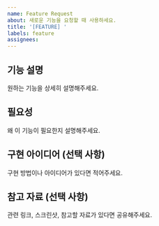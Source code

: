 ```yaml
---
name: Feature Request
about: 새로운 기능을 요청할 때 사용하세요.
title: '[FEATURE] '
labels: feature
assignees:
---
```


## 기능 설명

원하는 기능을 상세히 설명해주세요.

## 필요성

왜 이 기능이 필요한지 설명해주세요.

## 구현 아이디어 (선택 사항)

구현 방법이나 아이디어가 있다면 적어주세요.

## 참고 자료 (선택 사항)

관련 링크, 스크린샷, 참고할 자료가 있다면 공유해주세요.

